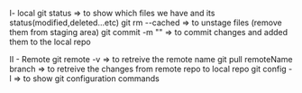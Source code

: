 I- local
git status => to show which files we have and its status(modified,deleted...etc)
git rm --cached <file> => to unstage files (remove them from staging area)
git commit -m "<message>" => to commit changes and added them to the local repo

II - Remote
git remote -v => to retreive the remote name
git pull remoteName branch => to retreive the changes from remote repo to local repo
git config -l => to show git configuration commands


